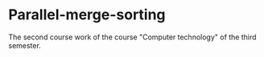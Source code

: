 # Parallel-merge-sorting
The secоnd course work of the course "Computer technology" of the third semester.
